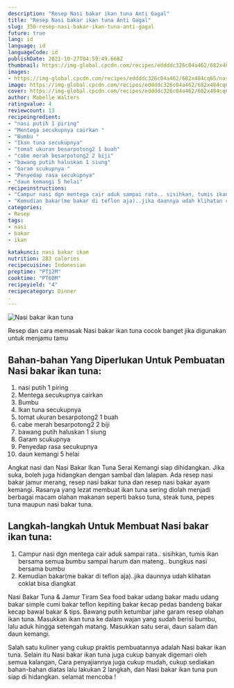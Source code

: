 ```yaml
---
description: "Resep Nasi bakar ikan tuna Anti Gagal"
title: "Resep Nasi bakar ikan tuna Anti Gagal"
slug: 350-resep-nasi-bakar-ikan-tuna-anti-gagal
future: true
lang: id
language: id
languageCode: id
publishDate: 2021-10-27T04:59:49.668Z 
thumbnail: https://img-global.cpcdn.com/recipes/eddddc326c04a462/682x484cq65/nasi-bakar-ikan-tuna-foto-resep-utama.png
images:
- https://img-global.cpcdn.com/recipes/eddddc326c04a462/682x484cq65/nasi-bakar-ikan-tuna-foto-resep-utama.png
image: https://img-global.cpcdn.com/recipes/eddddc326c04a462/682x484cq65/nasi-bakar-ikan-tuna-foto-resep-utama.png
cover: https://img-global.cpcdn.com/recipes/eddddc326c04a462/682x484cq65/nasi-bakar-ikan-tuna-foto-resep-utama.png
author: Mabelle Walters
ratingvalue: 4
reviewcount: 13
recipeingredient:
- "nasi putih 1 piring"
- "Mentega secukupnya cairkan "
- "Bumbu "
- "Ikan tuna secukupnya"
- "tomat ukuran besarpotong2 1 buah"
- "cabe merah besarpotong2 2 biji"
- "bawang putih haluskan 1 siung"
- "Garam scukupnya "
- "Penyedap rasa secukupnya"
- "daun kemangi 5 helai"
recipeinstructions:
- "Campur nasi dgn mentega cair aduk sampai rata.. sisihkan, tumis ikan bersama semua bumbu sampai harum dan mateng.. bungkus nasi bersama bumbu"
- "Kemudian bakar(me bakar di teflon aja)..jika daunnya udah klihatan coklat bisa diangkat"
categories:
- Resep
tags:
- nasi
- bakar
- ikan

katakunci: nasi bakar ikan 
nutrition: 283 calories
recipecuisine: Indonesian
preptime: "PT12M"
cooktime: "PT60M"
recipeyield: "4"
recipecategory: Dinner
. 
---
```



![Nasi bakar ikan tuna](https://img-global.cpcdn.com/recipes/eddddc326c04a462/682x484cq65/nasi-bakar-ikan-tuna-foto-resep-utama.png)

Resep dan cara memasak  Nasi bakar ikan tuna cocok banget jika digunakan untuk menjamu tamu

<!--inarticleads1-->

## Bahan-bahan Yang Diperlukan Untuk Pembuatan Nasi bakar ikan tuna:

1. nasi putih 1 piring
1. Mentega secukupnya cairkan 
1. Bumbu 
1. Ikan tuna secukupnya
1. tomat ukuran besarpotong2 1 buah
1. cabe merah besarpotong2 2 biji
1. bawang putih haluskan 1 siung
1. Garam scukupnya 
1. Penyedap rasa secukupnya
1. daun kemangi 5 helai

Angkat nasi dan Nasi Bakar Ikan Tuna Serai Kemangi siap dihidangkan. Jika suka, boleh juga hidangkan dengan sambal dan lalapan. Ada resep nasi bakar jamur merang, resep nasi bakar tuna dan resep nasi bakar ayam kemangi. Rasanya yang lezat membuat ikan tuna sering diolah menjadi berbagai macam olahan makanan seperti bakso tuna, steak tuna, pepes tuna maupun nasi bakar tuna. 

<!--inarticleads2-->

## Langkah-langkah Untuk Membuat Nasi bakar ikan tuna:

1. Campur nasi dgn mentega cair aduk sampai rata.. sisihkan, tumis ikan bersama semua bumbu sampai harum dan mateng.. bungkus nasi bersama bumbu
1. Kemudian bakar(me bakar di teflon aja)..jika daunnya udah klihatan coklat bisa diangkat


Nasi Bakar Tuna &amp; Jamur Tiram Sea food bakar udang bakar madu udang bakar simple cumi bakar teflon kepiting bakar kecap pedas bandeng bakar kecap bawal bakar &amp; tips. Bawang putih ketumbar jahe garam resep olahan ikan tuna. Masukkan ikan tuna ke dalam wajan yang sudah berisi bumbu, lalu aduk hingga setengah matang. Masukkan satu serai, daun salam dan daun kemangi. 

Salah satu kuliner yang cukup praktis pembuatannya adalah  Nasi bakar ikan tuna. Selain itu  Nasi bakar ikan tuna  juga cukup banyak digemari oleh semua kalangan, Cara penyajiannya juga cukup mudah, cukup sediakan bahan-bahan diatas lalu lakukan 2 langkah, dan  Nasi bakar ikan tuna  pun siap di hidangkan. selamat mencoba !
